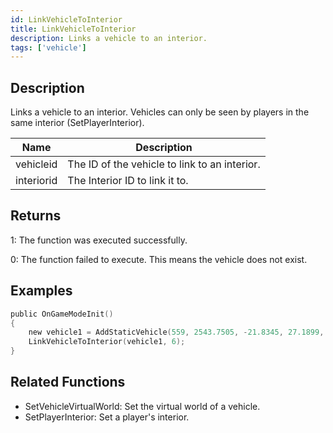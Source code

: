 ```yaml
---
id: LinkVehicleToInterior
title: LinkVehicleToInterior
description: Links a vehicle to an interior.
tags: ['vehicle']
---
```


## Description

Links a vehicle to an interior. Vehicles can only be seen by players in the same interior (SetPlayerInterior).


| Name | Description |
|------|-------------|
|vehicleid | The ID of the vehicle to link to an interior.|
|interiorid | The Interior ID to link it to.|


## Returns

 1: The function was executed successfully. 

 0: The function failed to execute. This means the vehicle does not exist.


## Examples


```c
public OnGameModeInit()
{
    new vehicle1 = AddStaticVehicle(559, 2543.7505, -21.8345, 27.1899, 52.6054, -1, -1);
    LinkVehicleToInterior(vehicle1, 6);
}
```


## Related Functions


-  SetVehicleVirtualWorld: Set the virtual world of a vehicle.
-  SetPlayerInterior: Set a player's interior.
